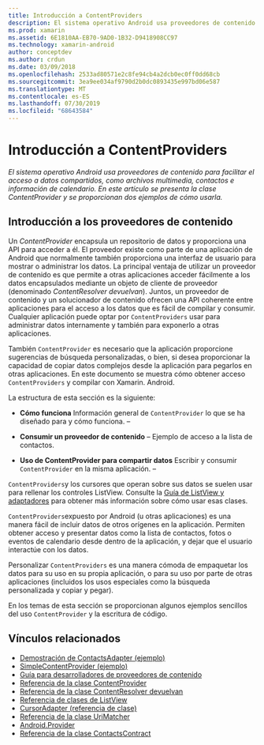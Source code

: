 ```yaml
---
title: Introducción a ContentProviders
description: El sistema operativo Android usa proveedores de contenido para facilitar el acceso a datos compartidos, como archivos multimedia, contactos e información de calendario. En este artículo se presenta la clase ContentProvider y se proporcionan dos ejemplos de cómo usarla.
ms.prod: xamarin
ms.assetid: 6E1810AA-EB70-9AD0-1B32-D9418908CC97
ms.technology: xamarin-android
author: conceptdev
ms.author: crdun
ms.date: 03/09/2018
ms.openlocfilehash: 2533ad80571e2c8fe94cb4a2dcb0ec0ff0dd68cb
ms.sourcegitcommit: 3ea9ee034af9790d2b0dc0893435e997bd06e587
ms.translationtype: MT
ms.contentlocale: es-ES
ms.lasthandoff: 07/30/2019
ms.locfileid: "68643584"
---
```

# <a name="intro-to-contentproviders"></a>Introducción a ContentProviders

_El sistema operativo Android usa proveedores de contenido para facilitar el acceso a datos compartidos, como archivos multimedia, contactos e información de calendario. En este artículo se presenta la clase ContentProvider y se proporcionan dos ejemplos de cómo usarla._


## <a name="content-providers-overview"></a>Introducción a los proveedores de contenido

Un *ContentProvider* encapsula un repositorio de datos y proporciona una API para acceder a él. El proveedor existe como parte de una aplicación de Android que normalmente también proporciona una interfaz de usuario para mostrar o administrar los datos. La principal ventaja de utilizar un proveedor de contenido es que permite a otras aplicaciones acceder fácilmente a los datos encapsulados mediante un objeto de cliente de proveedor (denominado *ContentResolver devuelvan*). Juntos, un proveedor de contenido y un solucionador de contenido ofrecen una API coherente entre aplicaciones para el acceso a los datos que es fácil de compilar y consumir. Cualquier aplicación puede optar por `ContentProviders` usar para administrar datos internamente y también para exponerlo a otras aplicaciones.

También `ContentProvider` es necesario que la aplicación proporcione sugerencias de búsqueda personalizadas, o bien, si desea proporcionar la capacidad de copiar datos complejos desde la aplicación para pegarlos en otras aplicaciones. En este documento se muestra cómo obtener acceso `ContentProviders` y compilar con Xamarin. Android.

La estructura de esta sección es la siguiente:

- **Cómo funciona** Información general de `ContentProvider` lo que se ha diseñado para y cómo funciona. &ndash;

- **Consumir un proveedor de contenido** &ndash; Ejemplo de acceso a la lista de contactos.

- **Uso de ContentProvider para compartir datos** Escribir y consumir `ContentProvider` en la misma aplicación. &ndash;

`ContentProviders`y los cursores que operan sobre sus datos se suelen usar para rellenar los controles ListView. Consulte la [Guía de ListView y adaptadores](~/android/user-interface/layouts/list-view/index.md) para obtener más información sobre cómo usar esas clases.

`ContentProviders`expuesto por Android (u otras aplicaciones) es una manera fácil de incluir datos de otros orígenes en la aplicación. Permiten obtener acceso y presentar datos como la lista de contactos, fotos o eventos de calendario desde dentro de la aplicación, y dejar que el usuario interactúe con los datos.

Personalizar `ContentProviders` es una manera cómoda de empaquetar los datos para su uso en su propia aplicación, o para su uso por parte de otras aplicaciones (incluidos los usos especiales como la búsqueda personalizada y copiar y pegar).

En los temas de esta sección se proporcionan algunos ejemplos sencillos del uso `ContentProvider` y la escritura de código.



## <a name="related-links"></a>Vínculos relacionados

- [Demostración de ContactsAdapter (ejemplo)](https://docs.microsoft.com/samples/xamarin/monodroid-samples/platformfeatures-contactsadapterdemo)
- [SimpleContentProvider (ejemplo)](https://docs.microsoft.com/samples/xamarin/monodroid-samples/platformfeatures-simplecontentprovider)
- [Guía para desarrolladores de proveedores de contenido](https://developer.android.com/guide/topics/providers/content-providers.html)
- [Referencia de la clase ContentProvider](xref:Android.Content.ContentProvider)
- [Referencia de la clase ContentResolver devuelvan](xref:Android.Content.ContentResolver)
- [Referencia de clases de ListView](xref:Android.Widget.ListView)
- [CursorAdapter (referencia de clase)](xref:Android.Widget.CursorAdapter)
- [Referencia de la clase UriMatcher](xref:Android.Content.UriMatcher)
- [Android.Provider](xref:Android.Provider)
- [Referencia de la clase ContactsContract](xref:Android.Provider.ContactsContract)
